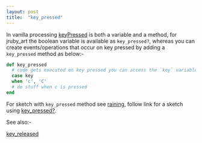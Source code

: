```yaml
---
layout: post
title:  "key_pressed"
---
```

In vanilla processing [keyPressed][keyPressed] is both a variable and a method, for jruby_art the boolean variable is available as `key_pressed?`, whereas you can create events/operations that occur on key pressed by adding a `key_pressed` method as below:-

```ruby
def key_pressed  
  # code gets executed on key pressed you can access the `key` variable in this loop
  case key
  when 'c', 'C'
  # do stuff when c is pressed
end
```

For sketch with `key_pressed` method see [raining][raining], follow link for a sketch using [key_pressed?][key_pressed?].

See also:-

[key_released][keyReleased]

[key_pressed?]:https://github.com/ruby-processing/JRubyArt-examples/blob/master/processing_app/basics/input/keyboard.rb
[keyPressed]:https://processing.org/reference/keyPressed_.html
[keyReleased]:https://processing.org/reference/keyReleased_.html
[raining]:https://github.com/ruby-processing/JRubyArt-examples/blob/master/contributed/raining.rb
